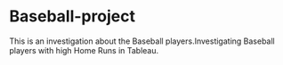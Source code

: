 # Baseball-project

This is an investigation about the Baseball players.Investigating Baseball players with high Home Runs in Tableau.
